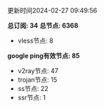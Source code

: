 更新时间2024-02-27 09:49:56

**总订阅: 34**
**总节点: 6368**
- vless节点: 8

**google ping有效节点: 85**
- v2ray节点: 47
- trojan节点: 15
- ss节点: 22
- ssr节点: 1
